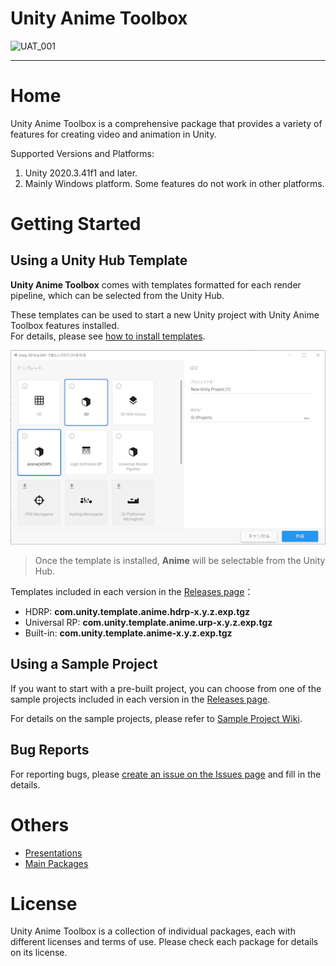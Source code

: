 # **Unity Anime Toolbox**
![UAT_001](https://user-images.githubusercontent.com/2647923/206098409-f8e32398-e886-4ad9-9925-7b6691b1772b.png)


--- 

# Home

Unity Anime Toolbox is a comprehensive package that provides a variety of features for creating video and animation in Unity.

Supported Versions and Platforms:
1. Unity 2020.3.41f1 and later.
1. Mainly Windows platform. Some features do not work in other platforms.


# **Getting Started**

## **Using a Unity Hub Template**

**Unity Anime Toolbox** comes with templates formatted for each render pipeline, which can be selected from the Unity Hub.

These templates can be used to start a new Unity project with Unity Anime Toolbox features installed.  
For details, please see [how to install templates](../../wiki/How-to-Install-Templates).

![](Images/UnityHub.png)

> Once the template is installed, **Anime** will be selectable from the Unity Hub.

Templates included in each version in the [Releases page](../../releases)：
- HDRP: **com.unity.template.anime.hdrp-x.y.z.exp.tgz**
- Universal RP: **com.unity.template.anime.urp-x.y.z.exp.tgz**
- Built-in: **com.unity.template.anime-x.y.z.exp.tgz**


## **Using a Sample Project**
If you want to start with a pre-built project, 
you can choose from one of the sample projects included in each version in the [Releases page](../../releases).

For details on the sample projects, please refer to [Sample Project Wiki](../../wiki/Sample-Projects).

## Bug Reports 

For reporting bugs, please [create an issue on the Issues page](/../../issues/new?assignees=&labels=&template=bug_report.md&title=) 
and fill in the details.

# Others

* [Presentations](../../wiki/Presentations)
* [Main Packages](../../wiki/Main-Packages)

# License

Unity Anime Toolbox is a collection of individual packages, 
each with different licenses and terms of use. Please check each package for details on its license.

